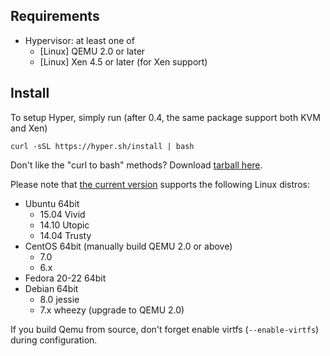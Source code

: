 ## Requirements

- Hypervisor: at least one of
  - [Linux] QEMU 2.0 or later
  - [Linux] Xen 4.5 or later (for Xen support)

## Install
To setup Hyper, simply run (after 0.4, the same package support both
  KVM and Xen)

    curl -sSL https://hyper.sh/install | bash

Don't like the "curl to bash" methods? Download [tarball here](http://hyper-install.s3.amazonaws.com/hyper-latest.tgz).

Please note that [the current version](../release_notes/latest.md) supports the following Linux distros:

- Ubuntu 64bit
	- 15.04 Vivid
	- 14.10 Utopic
	- 14.04 Trusty
- CentOS 64bit (manually build QEMU 2.0 or above)
	- 7.0
	- 6.x
- Fedora 20-22 64bit
- Debian 64bit
    - 8.0 jessie
    - 7.x wheezy (upgrade to QEMU 2.0)

If you build Qemu from source, don't forget enable virtfs (`--enable-virtfs`) during configuration.
